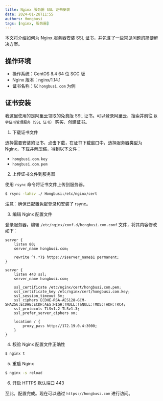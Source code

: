 ```yaml
---
title: Nginx 服务器 SSL 证书安装
date: 2024-01-28T11:55
authors: Hongbusi
tags: [nginx, 服务器]
---
```


本文将介绍如何为 Nginx 服务器安装 SSL 证书，并包含了一些常见问题的简便解决方案。

<!-- truncate -->

## 操作环境

- 操作系统：CentOS 8.4 64 位 SCC 版
- Nginx 版本：nginx/1.14.1
- 证书名称：以 `hongbusi.com` 为例

## 证书安装

我这里使用的是阿里云领取的免费版 SSL 证书。可以登录阿里云，搜索并前往 `数字证书管理服务（SSL 证书）` 购买、创建证书。

1. 下载证书文件

选择需要安装的证书，点击下载，在证书下载窗口中，选择服务器类型为 Nginx，下载并解压缩，得到以下文件：

- `hongbusi.com.key`
- `hongbusi.com.pem`

2. 上传证书文件到服务器

使用 `rsync` 命令将证书文件上传到服务器。

``` bash
$ rsync -lahzv ./ Hongbusi:/etc/nginx/cert
```

注意：确保已配置免密登录和安装了 rsync。

3. 编辑 Nginx 配置文件

登录服务器，编辑 `/etc/nginx/conf.d/hongbusi.com.conf` 文件，将其内容修改如下：

```
server {
    listen 80;
    server_name hongbusi.com;

    rewrite ^(.*)$ https://$server_name$1 permanent;
}

server {
    listen 443 ssl;
    server_name hongbusi.com;

    ssl_certificate /etc/nginx/cert/hongbusi.com.pem;
    ssl_certificate_key /etc/nginx/cert/hongbusi.com.key;
    ssl_session_timeout 5m;
    ssl_ciphers ECDHE-RSA-AES128-GCM-SHA256:ECDHE:ECDH:AES:HIGH:!NULL:!aNULL:!MD5:!ADH:!RC4;
    ssl_protocols TLSv1.2 TLSv1.3;
    ssl_prefer_server_ciphers on;

    location / {
        proxy_pass http://172.19.0.4:3000;
    }
}
```

4. 校验 Nginx 配置文件正确性

``` bash
$ nginx t
```
5. 重启 Nginx

``` bash
$ nginx -s reload
```

6. 开启 HTTPS 默认端口 443

至此，配置完成。现在可以通过 `https://hongbusi.com` 进行访问。
